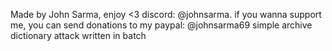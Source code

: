 Made by John Sarma, enjoy <3
discord: @johnsarma.
if you wanna support me, you can send donations to my paypal: @johnsarma69
simple archive dictionary attack written in batch

